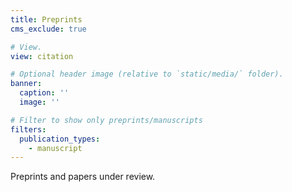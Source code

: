 ```yaml
---
title: Preprints
cms_exclude: true

# View.
view: citation

# Optional header image (relative to `static/media/` folder).
banner:
  caption: ''
  image: ''

# Filter to show only preprints/manuscripts
filters:
  publication_types:
    - manuscript
---
```


Preprints and papers under review.
